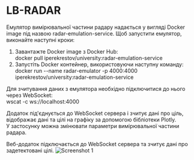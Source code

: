 # LB-RADAR
Емулятор вимірювальної частини радару надається у вигляді Docker image під назвою radar-emulation-service. Щоб запустити емулятор, виконайте наступні кроки:  
1. Завантажте Docker image з Docker Hub:  
docker pull iperekrestov/university:radar-emulation-service  
2. Запустіть Docker контейнер, використовуючи наступну команду:  
docker run --name radar-emulator -p 4000:4000 iperekrestov/university:radar-emulation-service

Для зчитування даних з емулятора необхідно підключитися до нього через WebSocket:  
wscat -c ws://localhost:4000  

Додаток під'єднується до WebSocket сервера і зчитує дані про ціль, відображає дані та цілі на графіку за допомогою бібліотеки Plotly.  
У застосунку можна змінювати параметри вимірювальної частини радара.

Веб-додаток підключається до WebSocket сервера та зчитує дані про задетектовані цілі.
![Screenshot 1]()

